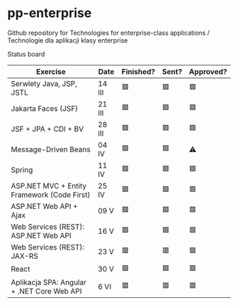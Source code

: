 # pp-enterprise
Github repository for Technologies for enterprise-class applications / Technologie dla aplikacji klasy enterprise


Status board

| Exercise | Date | Finished?  | Sent? | Approved?
|---|---|---|---|---|
| Serwlety Java, JSP, JSTL  | 14 III  | 🟩  | 🟩  | 🟩  |
| Jakarta Faces (JSF)  | 21 III  | 🟩  | 🟩  | 🟩  |
| JSF + JPA + CDI + BV  | 28 III  | 🟩  | 🟩  | 🟩  |
| Message-Driven Beans | 04 IV  | 🟩  | 🟩  | ⚠️  |
| Spring | 11 IV  | 🟩  | 🟩  | 🟩  |
| ASP.NET MVC + Entity Framework (Code First) | 25 IV  | 🟩  | 🟩  | 🟥  |
| ASP.NET Web API + Ajax | 09 V  | 🟩  | 🟩  | 🟥  |
| Web Services (REST): ASP.NET Web API | 16 V  | 🟩  | 🟩  | 🟥  |
| Web Services (REST): JAX-RS | 23 V  | 🟥  | 🟥  | 🟥  |
| React | 30 V  | 🟩  | 🟩  | 🟥  |
| Aplikacja SPA: Angular + .NET Core Web API| 6 VI  | 🟥  | 🟥  | 🟥  |
